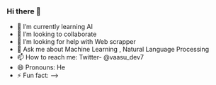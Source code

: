 ### Hi there 👋


- 🌱 I’m currently learning AI
- 👯 I’m looking to collaborate
- 🤔 I’m looking for help with Web scrapper
- 💬 Ask me about Machine Learning , Natural Language Processing
- 📫 How to reach me: Twitter- @vaasu_dev7
- 😄 Pronouns: He
- ⚡ Fun fact: 
-->
